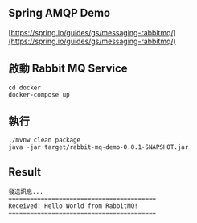 ## Spring AMQP Demo
[https://spring.io/guides/gs/messaging-rabbitmq/](https://spring.io/guides/gs/messaging-rabbitmq/)

## 啟動 Rabbit MQ Service
```
cd docker
docker-compose up
```

## 執行
```
./mvnw clean package
java -jar target/rabbit-mq-demo-0.0.1-SNAPSHOT.jar
```

## Result
```
發送訊息...
========================================= 
Received: Hello World from RabbitMQ!
========================================= 
```

